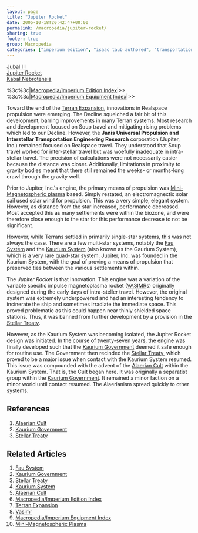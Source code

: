 ```yaml
---
layout: page
title: "Jupiter Rocket"
date: 2005-10-18T20:42:47+00:00
permalink: /macropedia/jupiter-rocket/
sharing: true
footer: true
group: Macropedia
categories: ["imperium edition", "isaac taub authored", "transportation equipment", "imperium equipment"]
---
```

<div class='row'>
	<div class='col-md-4'><a href='/macropedia/jubal-two'>Jubal I I </a></div>
	<div class='col-md-4'><a href='/macropedia/jupiter-rocket'>Jupiter Rocket</a></div>
	<div class='col-md-4'><a href='/macropedia/kabal-nebrotensia'>Kabal Nebrotensia</a></div>
</div>


%3c%3c|[Macropedia/Imperium Edition Index](/macropedia/imperium-edition-index)|>>
%3c%3c|[Macropedia/Imperium Equipment Index](/macropedia/imperium-equipment-index)|>>


Toward the end of the [Terran Expansion](/chronology/first-expanse), innovations in Realspace propulsion were emerging. The Decline squelched a fair bit of this development, barring improvements in many Terran systems. Most research and development focused on Soup travel and mitigating rising problems which led to our Decline. However, the **Janis Universal Propulsion and Interstellar Transportation Engineering Research** corporation (Jupiter, Inc.) remained focused on Realspace travel. They understood that Soup travel worked for inter-stellar travel but was woefully inadequate in intra-stellar travel. The precision of calculations were not necessarily easier because the distance was closer. Additionally, limitations in proximity to gravity bodies meant that there still remained the weeks- or months-long crawl through the gravity well.

Prior to Jupiter, Inc.'s engine, the primary means of propulsion was [Mini-Magnetospheric plasma](/macropedia/mini-magnetospheric-plasma) based. Simply restated, an electromagnectic solar sail used solar wind for propulsion. This was a very simple, elegant system. However, as distance from the star increased, performance decreased. Most accepted this as many settlements were within the biozone, and were therefore close enough to the star for this performance decrease to not be significant.

However, while Terrans settled in primarily single-star systems, this was not always the case. There are a few multi-star systems, notably the [Fau System](/star-systems/fau-system) and the [Kaurium System](/star-systems/kaurium-system) (also known as the Gaurium System), which is a very rare quad-star system. Jupiter, Inc. was founded in the Kaurium System, with the goal of proving a means of propulsion that preserved ties between the various settlements within.

The *Jupiter Rocket* is that innovation. This engine was a variation of the variable specific impulse magnetoplasma rocket ([VASIMR](/macropedia/v-as-im-r)s) originally designed during the early days of intra-steller travel. However, the original system was extremely underpowered and had an interesting tendency to incinerate the ship and sometimes irradiate the immediate space. This proved problematic as this could happen near thinly shielded space stations. Thus, it was banned from further development by a provision in the [Stellar Treaty](/macropedia/stellar-treaty).

However, as the Kaurium System was becoming isolated, the Jupiter Rocket design was initiated. In the course of twenty-seven years, the engine was finally developed such that the [Kaurium Government](/macropedia/kaurium-government) deemed it safe enough for routine use. The Government then recinded the [Stellar Treaty](/macropedia/stellar-treaty), which proved to be a major issue when contact with the Kaurium System resumed. This issue was compounded with the advent of the [Alaerian Cult](/macropedia/alaerian-cult) within the Kaurium System. That is, the Cult began here. It was originally a separatist group within the [Kaurium Government](/macropedia/kaurium-government). It remained a minor faction on a minor world until contact resumed. The Alaerianism spread quickly to other systems.

## References
1. [Alaerian Cult](/macropedia/alaerian-cult)
1. [Kaurium Government](/macropedia/kaurium-government)
1. [Stellar Treaty](/macropedia/stellar-treaty)

## Related Articles

1. [Fau System](/star-systems/fau-system)
2. [Kaurium Government](/macropedia/kaurium-government)
3. [Stellar Treaty](/macropedia/stellar-treaty)
4. [Kaurium System](/star-systems/kaurium-system)
5. [Alaerian Cult](/macropedia/alaerian-cult)
6. [Macropedia/Imperium Edition Index](/macropedia/imperium-edition-index)
7. [Terran Expansion](/chronology/first-expanse)
8. [Vasimr](/macropedia/v-as-im-r)
9. [Macropedia/Imperium Equipment Index](/macropedia/imperium-equipment-index)
10. [Mini-Magnetospheric Plasma](/macropedia/mini-magnetospheric-plasma)



   